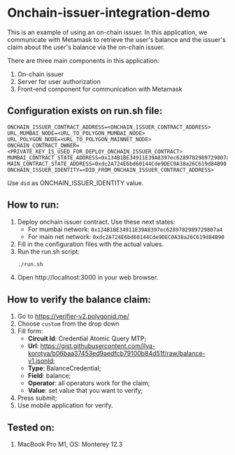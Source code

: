 # Onchain-issuer-integration-demo

This is an example of using an on-chain issuer. In this application, we communicate with Metamask to retrieve the user's balance and the issuer's claim about the user's balance via the on-chain issuer.

There are three main components in this application:
1. On-chain issuer
2. Server for user authorization
3. Front-end component for communication with Metamask

## Configuration exists on run.sh file:
```
ONCHAIN_ISSUER_CONTRACT_ADDRESS=<ONCHAIN_ISSUER_CONTRACT_ADDRESS>
URL_MUMBAI_NODE=<URL_TO_POLYGON_MUMBAI_NODE>
URL_POLYGON_NODE=<URL_TO_POLYGON_MAINNET_NODE>
ONCHAIN_CONTRACT_OWNER=<PRIVATE_KEY_IS_USED_FOR_DEPLOY_ONCHAIN_ISSUER_CONTRACT>
MUMBAI_CONTRACT_STATE_ADDRESS=0x134B1BE34911E39A8397ec6289782989729807a4
MAIN_CONTRACT_STATE_ADDRESS=0xdc2A724E6bd60144Cde9DEC0A38a26C619d84B90
ONCHAIN_ISSUER_IDENTITY=<DID_FROM_ONCHAIN_ISSUER_CONTRACT_ADDRESS>
```

Use `did` as ONCHAIN_ISSUER_IDENTITY value.

## How to run:
1. Deploy onchain issuer contract. Use these next states:
    * For mumbai network: `0x134B1BE34911E39A8397ec6289782989729807a4`
    * For main net network: `0xdc2A724E6bd60144Cde9DEC0A38a26C619d84B90`
2. Fill in the configuration files with the actual values.
3. Run the run.sh script:
    ```bash
    ./run.sh
    ```
4. Open http://localhost:3000 in your web browser.

## How to verify the balance claim:
1. Go to https://verifier-v2.polygonid.me/
2. Choose `custom` from the drop down
3. Fill form:
    * **Circuit Id**: Credential Atomic Query MTP;
    * **Url**: https://gist.githubusercontent.com/ilya-korotya/b06baa37453ed9aedfcb79100b84d51f/raw/balance-v1.jsonld;
    * **Type**: BalanceCredential;
    * **Field**: balance;
    * **Operator**: all operators work for the claim;
    * **Value**: set value that you want to verify;
4. Press submit;
5. Use mobile application for verify.


## Tested on:
1. MacBook Pro M1, OS: Monterey 12.3
